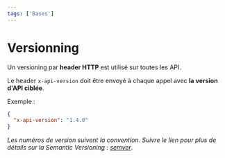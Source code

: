 ```yaml
---
tags: ['Bases']
---
```


# Versionning

Un versioning par **header HTTP** est utilisé sur toutes les API.

Le header `x-api-version` doit être envoyé à chaque appel avec **la version d'API ciblée**.

Exemple :
```json
{
  "x-api-version": "1.4.0"
}
```

*Les numéros de version suivent la convention. Suivre le lien pour plus de détails sur la Semantic Versioning : [semver](https://semver.org/)*.